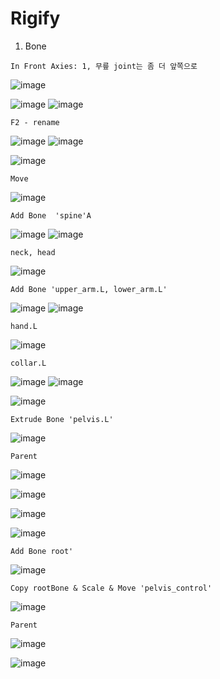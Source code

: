 Rigify 
=========

1. Bone

`In Front Axies: 1, 무릎 joint는 좀 더 앞쪽으로`

![image](https://user-images.githubusercontent.com/30430227/138624555-099165bf-4aa5-4625-84e0-3cbab4d0611e.png)

![image](https://user-images.githubusercontent.com/30430227/138624653-80413044-676b-4f08-9bfe-ef996674ba08.png)
![image](https://user-images.githubusercontent.com/30430227/138624713-e02ec165-d4bb-4af7-bfe1-124f8abdbb2a.png)

`F2 - rename`

![image](https://user-images.githubusercontent.com/30430227/138624885-15b929d9-dc82-4804-9e55-4f278b9ef3bd.png)
![image](https://user-images.githubusercontent.com/30430227/138627379-d9c1afbe-7acb-4b0c-8d60-5f45af52702d.png)


![image](https://user-images.githubusercontent.com/30430227/138624993-43912069-19a9-4334-9edb-5da1f6bf0dee.png)

`Move`

![image](https://user-images.githubusercontent.com/30430227/138625099-d2cb9ce9-1c9c-4ab8-a994-90e8ba0a8454.png)

`Add Bone  'spine'A`

![image](https://user-images.githubusercontent.com/30430227/138625312-f5e6aab5-5c76-4dd4-9e38-46922a70c144.png)
![image](https://user-images.githubusercontent.com/30430227/138625401-cf98505a-8ab5-4437-913b-38e64f1ad8f4.png)

`neck, head`

![image](https://user-images.githubusercontent.com/30430227/138625522-a9e6b61c-2b2f-447f-b083-ec7b06d2115d.png)

`Add Bone 'upper_arm.L, lower_arm.L'`

![image](https://user-images.githubusercontent.com/30430227/138625736-0acf4935-d964-4340-a197-96260aeb3123.png)
![image](https://user-images.githubusercontent.com/30430227/138625753-58a56037-0b99-4204-b144-0daac59d0166.png)

`hand.L`

![image](https://user-images.githubusercontent.com/30430227/138625964-18fccf1e-b442-432d-a968-2453c7f2fe20.png)

`collar.L`

![image](https://user-images.githubusercontent.com/30430227/138626396-e3784e52-a1ad-4138-8f08-fb62bdf9de9d.png)
![image](https://user-images.githubusercontent.com/30430227/138626432-85f2ad17-2df0-44fc-98d5-65ce02e29823.png)

![image](https://user-images.githubusercontent.com/30430227/138626488-a6058617-bc51-4f25-9458-a81788afb7dc.png)

`Extrude Bone 'pelvis.L'`

![image](https://user-images.githubusercontent.com/30430227/138626825-8a9423fc-70c8-444e-9a34-f6c378f3e7c4.png)

`Parent`

![image](https://user-images.githubusercontent.com/30430227/138626865-a987fb8d-6cca-4c89-a947-0fbb8196323d.png)

![image](https://user-images.githubusercontent.com/30430227/138626960-03b7aca8-d22f-480b-91ce-ac39ee545493.png)

![image](https://user-images.githubusercontent.com/30430227/138627000-2298d9c7-0b3e-442f-b787-241000279b70.png)

![image](https://user-images.githubusercontent.com/30430227/138627058-f11bf7bc-bc10-48cc-bf38-ebd8da2ef0d8.png)

`Add Bone root'`

![image](https://user-images.githubusercontent.com/30430227/138627631-42cb3f8a-6541-47cb-8a2d-b19fcd1d9671.png)

`Copy rootBone & Scale & Move 'pelvis_control'`

![image](https://user-images.githubusercontent.com/30430227/138627776-67ba6b48-aac6-484f-bcfc-3c5954783db3.png)

`Parent`

![image](https://user-images.githubusercontent.com/30430227/138627881-edd48738-e7f2-4eb1-8d48-d4432504681b.png)

![image](https://user-images.githubusercontent.com/30430227/138627929-9041ff99-35ca-405a-baff-465856ae9235.png)

